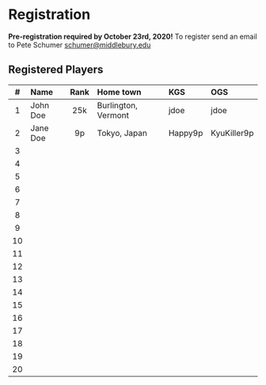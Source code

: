 # Registration

__Pre-registration required by October 23rd, 2020!__
To register send an email to Pete Schumer schumer@middlebury.edu

## Registered Players

| #     | Name        | Rank        | Home town | KGS | OGS|
| :---: | :-------- | :---------: | :--- | :--- | :--- |
| 1     | John Doe    | 25k          | Burlington, Vermont | jdoe | jdoe|
| 2     | Jane Doe    | 9p         |  Tokyo, Japan    | Happy9p    | KyuKiller9p|
| 3     | 				    | 		        |      |      ||
| 4     | 					  |          		|      |      ||
| 5     |             |             |      |      ||
| 6     |             |             |      |      ||
| 7     |             |             |      |      ||
| 8     |             |             |      |      ||
| 9     |             |             |      |      ||
| 10    |             |             |      |      ||
| 11     |             |             |      |      ||
| 12     |             |             |      |      ||
| 13     |             |             |      |      ||
| 14     |             |             |      |      ||
| 15     |             |             |      |      ||
| 16     |             |             |      |      ||
| 17     |             |             |      |      ||
| 18     |             |             |      |      ||
| 19     |             |             |      |      ||
| 20     |             |             |      |      ||
